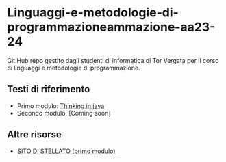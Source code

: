 # Linguaggi-e-metodologie-di-programmazioneammazione-aa23-24
Git Hub repo gestito dagli studenti di informatica di Tor Vergata per il corso di linguaggi e metodologie di programmazione.

## Testi di riferimento
- Primo modulo: [Thinking in java](https://www.mat.uniroma2.it/~speleers/teaching/nmcgj/TIJ4.pdf)
- Secondo modulo: [Coming soon]

## Altre risorse
- [SITO DI STELLATO (primo modulo)](https://www.mat.uniroma2.it/~speleers/teaching/nmcgj/TIJ4.pdf)
